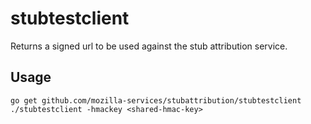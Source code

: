 # stubtestclient
Returns a signed url to be used against the stub attribution service.

## Usage
`go get github.com/mozilla-services/stubattribution/stubtestclient`
`./stubtestclient -hmackey <shared-hmac-key>`
